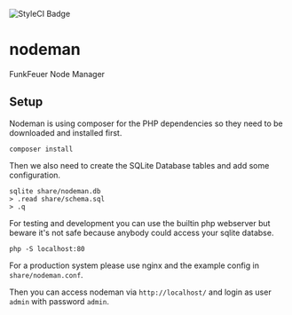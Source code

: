 ![StyleCI Badge](https://styleci.io/repos/102716552/shield?branch=master)

# nodeman
FunkFeuer Node Manager

## Setup

Nodeman is using composer for the PHP dependencies so they
need to be downloaded and installed first.

```
composer install
```

Then we also need to create the SQLite Database tables and
add some configuration.

```
sqlite share/nodeman.db
> .read share/schema.sql
> .q
```


For testing and development you can use the builtin php
webserver but beware it's not safe because anybody could
access your sqlite databse.

```
php -S localhost:80
```

For a production system please use nginx and the example
config in `share/nodeman.conf`.


Then you can access nodeman via `http://localhost/` and login
as user `admin` with password `admin`.

